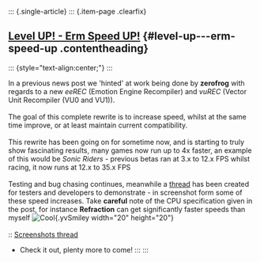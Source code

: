 ::: {.single-article}
::: {.item-page .clearfix}
## [Level UP! - Erm Speed UP!](/168-level-up-erm-speed-up.html) {#level-up---erm-speed-up .contentheading}

::: {style="text-align:center;"}
:::

In a previous news post we \'hinted\' at work being done by **zerofrog**
with regards to a new *eeREC* (Emotion Engine Recompiler) and *vuREC*
(Vector Unit Recompiler (VU0 and VU1)).\
\
The goal of this complete rewrite is to increase speed, whilst at the
same time improve, or at least maintain current compatibility.\
\
This rewrite has been going on for sometime now, and is starting to
truly show fascinating results, many games now run up to 4x faster, an
example of this would be *Sonic Riders* - previous betas ran at 3.x to
12.x FPS whilst racing, it now runs at 12.x to 35.x FPS\
\
Testing and bug chasing continues, meanwhile a
[thread](http://forums.ngemu.com/pcsx2-official-forum/73799-level-up-erm-speed-up.html)
has been created for testers and developers to demonstrate - in
screenshot form some of these speed increases. Take **careful** note of
the CPU specification given in the post, for instance **Refraction** can
get significantly faster speeds than myself
![Cool](https://pcsx2.net/images/stories/frontend/smilies/cool.gif){.yvSmiley
width="20" height="20"}\
\
:: [Screenshots
thread](http://forums.ngemu.com/pcsx2-official-forum/73799-level-up-erm-speed-up.html)
- Check it out, plenty more to come!
:::
:::
